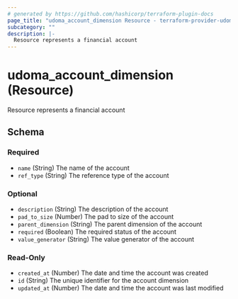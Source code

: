 ```yaml
---
# generated by https://github.com/hashicorp/terraform-plugin-docs
page_title: "udoma_account_dimension Resource - terraform-provider-udoma"
subcategory: ""
description: |-
  Resource represents a financial account
---
```


# udoma_account_dimension (Resource)

Resource represents a financial account



<!-- schema generated by tfplugindocs -->
## Schema

### Required

- `name` (String) The name of the account
- `ref_type` (String) The reference type of the account

### Optional

- `description` (String) The description of the account
- `pad_to_size` (Number) The pad to size of the account
- `parent_dimension` (String) The parent dimension of the account
- `required` (Boolean) The required status of the account
- `value_generator` (String) The value generator of the account

### Read-Only

- `created_at` (Number) The date and time the account was created
- `id` (String) The unique identifier for the account dimension
- `updated_at` (Number) The date and time the account was last modified
